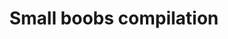---
layout: post
title: Small boobs compilation
duration: '06:64'
view: 308
rate: 2
video: 'https://flashservice.xvideos.com/embedframe/26915255'
category: 
 - pinay
 - student
 - beautiful
 - compilation
tags: 
 - pinay-sex
 - nene
 - mokong
 - fucked
 - jackpot
 - flawless
 - hotel
priority: 0.9
changefreq: daily
---